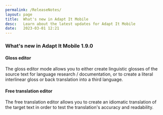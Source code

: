 ```yaml
---
permalink: /ReleaseNotes/
layout: page
title:  What's new in Adapt It Mobile
desc:   Learn about the latest updates for Adapt It Mobile
date:   2023-03-01 12:21
---
```


### What's new in Adapt It Mobile 1.9.0

#### Gloss editor

The gloss editor mode allows you to either create linguistic glosses of the source text for language research / documentation, or to create a literal interlinear gloss or back translation into a third language.

#### Free translation editor

The free translation editor allows you to create an idiomatic translation of the target text in order to test the translation's accuracy and readability.
